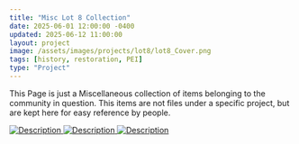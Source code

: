 ```yaml
---
title: "Misc Lot 8 Collection"
date: 2025-06-01 12:00:00 -0400
updated: 2025-06-12 11:00:00
layout: project
image: /assets/images/projects/lot8/lot8_Cover.png
tags: [history, restoration, PEI]
type: "Project"
---
```


This Page is just a Miscellaneous collection of items belonging to the community in question.
This items are not files under a specific project, but are kept here for easy reference by people.


<div class="gallery">
  <a href="{{ '/assets/images/projects/lot8/.jpg' | relative_url }}" target="_blank">
    <img src="{{ '/assets/images/projects/lot8/thumbnails/.jpg' | relative_url }}" alt="Description">
  </a>
  <a href="{{ '/assets/images/projects/lot8/.jpg' | relative_url }}" target="_blank">
    <img src="{{ '/assets/images/projects/lot8/thumbnails/.jpg' | relative_url }}" alt="Description">
  </a>
  <a href="{{ '/assets/images/projects/lot8/.jpg' | relative_url }}" target="_blank">
    <img src="{{ '/assets/images/projects/lot8/thumbnails/.jpg' | relative_url }}" alt="Description">
  </a>
</div>
